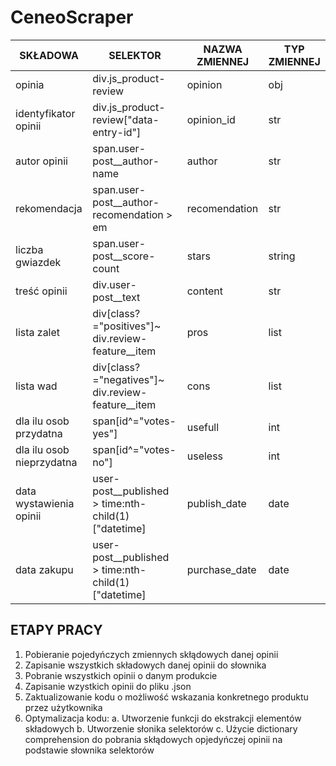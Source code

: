 # CeneoScraper

|SKŁADOWA|SELEKTOR|NAZWA ZMIENNEJ|TYP ZMIENNEJ|
|--------|--------|--------------|------------|
|opinia|div.js_product-review|opinion|obj
|identyfikator opinii|div.js_product-review\["data-entry-id"\]|opinion_id|str
|autor opinii|span.user-post__author-name|author|str
|rekomendacja|span.user-post__author-recomendation > em|recomendation|str
|liczba gwiazdek|span.user-post__score-count|stars|string
|treść opinii|div.user-post__text|content|str
|lista zalet|div[class?="positives"]~ div.review-feature__item|pros|list
|lista wad|div[class?="negatives"]~ div.review-feature__item|cons|list
|dla ilu osob przydatna|span[id^="votes-yes"]|usefull|int
|dla ilu osob nieprzydatna|span[id^="votes-no"]|useless|int
|data wystawienia opinii|user-post__published > time:nth-child(1)["datetime]|publish_date|date
|data zakupu|user-post__published > time:nth-child(1)["datetime]|purchase_date|date

## ETAPY PRACY

1. Pobieranie pojedyńczych zmiennych skłądowych danej opinii
2. Zapisanie wszystkich składowych danej opinii do słownika
3. Pobranie wszystkich opinii o danym produkcie
4. Zapisanie wzystkich opinii do pliku .json
5. Zaktualizowanie kodu o możliwość wskazania konkretnego produktu przez użytkownika
6. Optymalizacja kodu:
    a. Utworzenie funkcji do ekstrakcji elementów składowych
    b. Utworzenie słonika selektorów
    c. Użycie dictionary comprehension do pobrania skłądowych opjedyńczej opinii na podstawie słownika selektorów